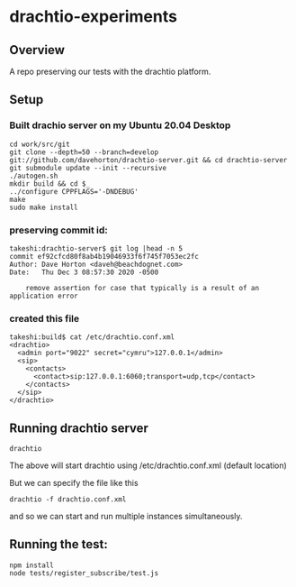 # drachtio-experiments

## Overview

A repo preserving our tests with the drachtio platform.


## Setup

###  Built drachio server on my Ubuntu 20.04 Desktop
```
cd work/src/git
git clone --depth=50 --branch=develop git://github.com/davehorton/drachtio-server.git && cd drachtio-server
git submodule update --init --recursive
./autogen.sh
mkdir build && cd $_
../configure CPPFLAGS='-DNDEBUG'
make
sudo make install

```

### preserving commit id:
```
takeshi:drachtio-server$ git log |head -n 5
commit ef92cfcd80f8ab4b19046933f6f745f7053ec2fc
Author: Dave Horton <daveh@beachdognet.com>
Date:   Thu Dec 3 08:57:30 2020 -0500

    remove assertion for case that typically is a result of an application error
```


### created this file
```
takeshi:build$ cat /etc/drachtio.conf.xml
<drachtio>
  <admin port="9022" secret="cymru">127.0.0.1</admin>
  <sip>
    <contacts>
      <contact>sip:127.0.0.1:6060;transport=udp,tcp</contact>
    </contacts>
  </sip>
</drachtio>
```

## Running drachtio server

```
drachtio
```
The above will start drachtio using /etc/drachtio.conf.xml (default location)

But we can specify the file like this
```
drachtio -f drachtio.conf.xml 
```
and so we can start and run multiple instances simultaneously.


## Running the test:
```
npm install
node tests/register_subscribe/test.js
```

